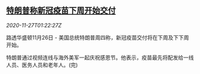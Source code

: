 <!--1606440194000-->
[特朗普称新冠疫苗下周开始交付](https://cn.reuters.com/article/trump-vaccines-delivery-1126-thur-idCNKBS287030)
------

<div><i>2020-11-27T01:22:27Z</i></div><p>路透华盛顿11月26日 - 美国总统特朗普周四称，新冠疫苗交付将在下周及下下周开始。</p><p>特朗普通过视频连线与海外美军一起庆祝感恩节。他表示，疫苗最先将配发给一线人员、医务人员和老年人。(完)</p>
